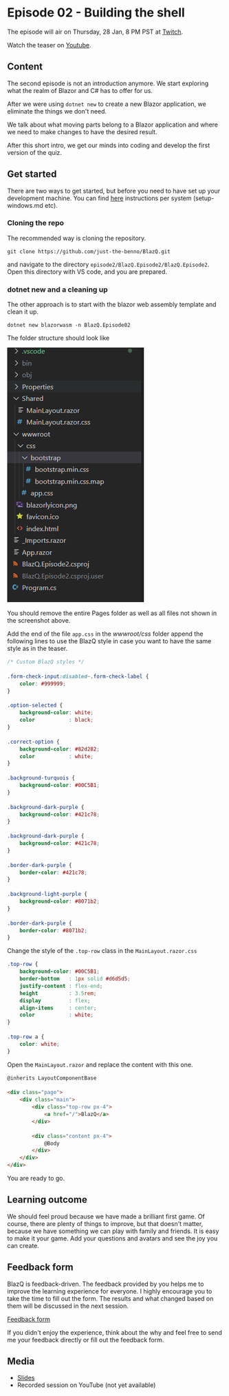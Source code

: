 # Episode 02 - Building the shell

The episode will air on Thursday, 28 Jan, 8 PM PST at [Twitch](https://www.twitch.tv/justthebenno).

Watch the teaser on [Youtube](https://youtu.be/EhEwoFpNqnE). 

## Content

The second episode is not an introduction anymore. We start exploring what the realm of Blazor and C# has to offer for us. 

After we were using ```dotnet new``` to create a new Blazor application, we eliminate the things we don't need.

We talk about what moving parts belong to a Blazor application and where we need to make changes to have the desired result.

After this short intro, we get our minds into coding and develop the first version of the quiz. 
 
## Get started 

There are two ways to get started, but before you need to have set up your development machine. You can find [here](https://github.com/just-the-benno/BlazQ/tree/main/episode1) instructions per system (setup-windows.md etc).

### Cloning the repo 

The recommended way is cloning the repository. 

```
git clone https://github.com/just-the-benno/BlazQ.git
```

and navigate to the directory ```episode2/BlazQ.Episode2/BlazQ.Episode2```. Open this directory with VS code, and you are prepared. 

### dotnet new and a cleaning up 

The other approach is to start with the blazor web assembly template and clean it up.

```
dotnet new blazorwasm -n BlazQ.Episode02
```

The folder structure should look like

![Overview of the folder structure after the cleanup](media/blazq-episode02-cleaned-up-folder-structure.png)

You should remove the entire Pages folder as well as all files not shown in the screenshot above. 

Add the end of the file ```app.css``` in the *wwwroot/css* folder append the following lines to use the BlazQ style in case you want to have the same style as in the teaser.

```css
/* Custom BlazQ styles */

.form-check-input:disabled~.form-check-label {
    color: #999999;
}

.option-selected {
    background-color: white;
    color           : black;
}

.correct-option {
    background-color: #82d282;
    color           : white;
}

.background-turquois {
    background-color: #00C5B1;
}

.background-dark-purple {
    background-color: #421c78;
}

.background-dark-purple {
    background-color: #421c78;
}

.border-dark-purple {
    border-color: #421c78;
}

.background-light-purple {
    background-color: #8071b2;
}

.border-dark-purple {
    border-color: #8071b2;
}
``` 

Change the style of the ```.top-row``` class in the ```MainLayout.razor.css``` 

```css
.top-row {
    background-color: #00C5B1;
    border-bottom   : 1px solid #d6d5d5;
    justify-content : flex-end;
    height          : 3.5rem;
    display         : flex;
    align-items     : center;
    color           : white;
}

.top-row a {
    color: white;
}
```

Open the ```MainLayout.razor``` and replace the content with this one.

```html
@inherits LayoutComponentBase

<div class="page">
    <div class="main">
        <div class="top-row px-4">
            <a href="/">BlazQ</a>
        </div>

        <div class="content px-4">
            @Body
        </div>
    </div>
</div>

```

You are ready to go.

## Learning outcome

We should feel proud because we have made a brilliant first game. Of course, there are plenty of things to improve, but that doesn't matter, because we have something we can play with family and friends. It is easy to make it your game. Add your questions and avatars and see the joy you can create. 

## Feedback form

BlazQ is feedback-driven. The feedback provided by you helps me to improve the learning experience for everyone. I highly encourage you to take the time to fill out the form. The results and what changed based on them will be discussed in the next session.

[Feedback form](https://forms.gle/7fTNmCXLbyUoPt9Z7 ) 

If you didn't enjoy the experience, think about the why and feel free to send me your feedback directly or fill out the feedback form. 

## Media

+ [Slides](media/slides-episode-02.pdf)
+ Recorded session on YouTube (not yet available)
